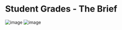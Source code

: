 # Student Grades - The Brief

![image](https://user-images.githubusercontent.com/107522496/198269600-4561cb69-6603-4854-91ae-e4e3d8c9d4ce.png)
![image](https://user-images.githubusercontent.com/107522496/198269645-779ea5e4-9c32-41bc-8a1b-802bb4ed3292.png)




